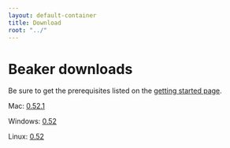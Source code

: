 ```yaml
---
layout: default-container
title: Download
root: "../"
---
```


<h1>
    Beaker downloads
</h1>

<div class="alert alert-warning">
    Be sure to get the prerequisites listed on the <a href="../getting-started.html">getting started page</a>.
</div>

Mac: [0.52.1](https://github.com/twosigma/beaker-notebook/releases/download/v0.52.1-beta/beaker-notebook-v0.52.1-beta-mac.zip)

Windows: [0.52](https://github.com/twosigma/beaker-notebook/releases/download/v0.52-beta-windows/beaker-notebook-v0.52-beta-windows.zip)

Linux: [0.52](https://github.com/twosigma/beaker-notebook/releases/download/v0.52-beta/beaker-notebook-v0.52-beta-ubuntu.zip)

